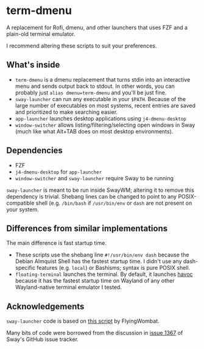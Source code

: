 term-dmenu
==========

A replacement for Rofi, dmenu, and other launchers that uses FZF and a plain-old
terminal emulator.

I recommend altering these scripts to suit your preferences.

What's inside
-------------

-   `term-dmenu` is a dmenu replacement that turns stdin into an interactive menu
    and sends output back to stdout. In other words, you can probably just
    `alias dmenu=term-dmenu` and you'll be just fine.
-   `sway-launcher` can run any executable in your `$PATH`. Because of the large
    number of executables on most systems, recent entries are saved and prioritized
    to make searching easier.
-   `app-launcher` launches desktop applications using `j4-dmenu-desktop`
-   `window-switcher` allows listing/filtering/selecting open windows in Sway (much
    like what Alt+TAB does on most desktop environments).

Dependencies
------------

-   FZF
-   `j4-dmenu-desktop` for `app-launcher`
-   `window-switcher` and `sway-launcher` require Sway to be running

`sway-launcher` is meant to be run inside SwayWM; altering it to remove this
dependency is trivial. Shebang lines can be changed to point to any POSIX-compatible
shell (e.g. `/bin/bash` if `/usr/bin/env` or `dash` are not present on your system.

Differences from similar implementations
----------------------------------------

The main difference is fast startup time.

-   These scripts use the shebang line `#!/usr/bin/env dash` because the Debian
    Almquist Shell has the fastest startup time. I didn't use any dash-specific
    features (e.g. `local`) or Bashisms; syntax is pure POSIX shell.
-   `floating-terminal` launches the terminal. By default, it launches
    [havoc](https://github.com/ii8/havoc) because it has the fastest startup time on
    Wayland of any other Wayland-native terminal emulator I tested.

Acknowledgements
----------------

`sway-launcher` code is based on [this
script](https://gitlab.com/FlyingWombat/my-scripts/blob/a0cb5717777c1587af381004aa8fb048206bee55/sway-launcher)
by FlyingWombat.

Many bits of code were borrowed from the discussion in [issue
1367](https://github.com/swaywm/sway/issues/1367) of Sway's GitHub issue tracker.
